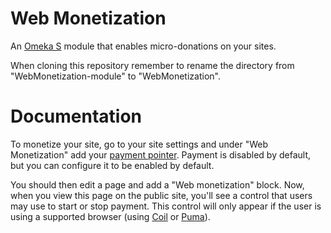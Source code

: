 # Web Monetization

An [Omeka S](https://omeka.org/s/) module that enables micro-donations on your sites.

When cloning this repository remember to rename the directory from "WebMonetization-module" to "WebMonetization".

# Documentation

To monetize your site, go to your site settings and under "Web Monetization" add your [payment pointer](https://webmonetization.org/docs/ilp-wallets/). Payment is disabled by default, but you can configure it to be enabled by default.

You should then edit a page and add a "Web monetization" block. Now, when you view this page on the public site, you'll see a control that users may use to start or stop payment. This control will only appear if the user is using a supported browser (using [Coil](https://coil.com/) or [Puma](https://www.pumabrowser.com/)).

